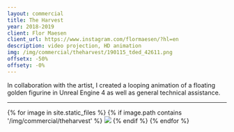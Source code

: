 ```yaml
---
layout: commercial
title: The Harvest
year: 2018-2019
client: Flor Maesen
client_url: https://www.instagram.com/flormaesen/?hl=en
description: video projection, HD animation
img: /img/commercial/theharvest/190115_tded_42611.png
offsetx: -50%
offsety: -0%
---
```


In collaboration with the artist, I created a looping animation of a floating golden figurine in Unreal Engine 4 as well as general technical assistance.

<hr>

<div>
{% for image in site.static_files %}
    {% if image.path contains '/img/commercial/theharvest' %}
        <img class="projectimage" src="{{ site.baseurl }}{{ image.path }}"/>
    {% endif %}
{% endfor %}
</div>